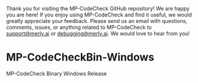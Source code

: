 Thank you for visiting the MP-CodeCheck GitHub repository! We are happy you are here! If you enjoy using MP-CodeCheck and find it useful, we would greatly appreciate your feedback. Please send us an email with questions, comments, issues, or anything related to MP-CodeCheck to support@merly.ai or debugging@merly.ai. We would love to hear from you!

# MP-CodeCheckBin-Windows
MP-CodeCheck Binary Windows Release
